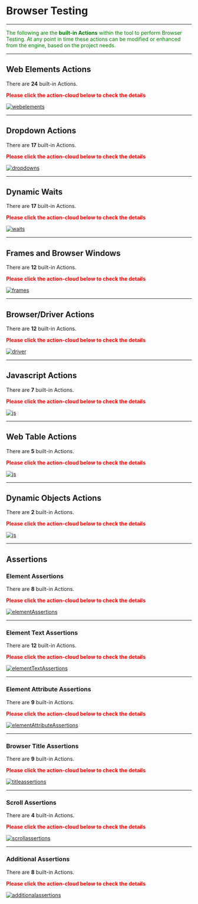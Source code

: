 # **Browser Testing** 
-------------------------------------------

<span style="color:Green">The following are the **built-in Actions** within the tool to perform Browser Testing. At any point in time these actions can be modified or enhanced from the engine, based on the project needs.</span>

--------------------------------------------

## Web Elements Actions

There are **24** built-in Actions. 

<span style="color:Red">**Please click the action-cloud below to check the details**</span>

 [![webelements](img/actions/webelements.jpg "webelements")](webActions/webelement.md)


--------------------------------------------
## Dropdown Actions

There are **17** built-in Actions. 

<span style="color:Red">**Please click the action-cloud below to check the details**</span>

 [![dropdowns](img/actions/dropdowns.jpg "dropdowns")](webActions/dropdown.md)

--------------------------------------------
## Dynamic Waits

There are **17** built-in Actions. 

<span style="color:Red">**Please click the action-cloud below to check the details**</span>

 [![waits](img/actions/waits.JPG "waits")](webActions/dynamicwaits.md)

--------------------------------------------
## Frames and Browser Windows

There are **12** built-in Actions. 

<span style="color:Red">**Please click the action-cloud below to check the details**</span>

 [![frames](img/actions/frames.JPG "frames")](webActions/frames_windows.md)

--------------------------------------------
## Browser/Driver Actions

There are **12** built-in Actions. 

<span style="color:Red">**Please click the action-cloud below to check the details**</span>

 [![driver](img/actions/driver.JPG "driver")](webActions/browser.md)

--------------------------------------------
## Javascript Actions

There are **7** built-in Actions. 

<span style="color:Red">**Please click the action-cloud below to check the details**</span>

 [![js](img/actions/js.JPG "js")](webActions/jscommands.md)

--------------------------------------------
## Web Table Actions

There are **5** built-in Actions. 

<span style="color:Red">**Please click the action-cloud below to check the details**</span>

 [![js](img/actions/table.JPG "js")](webActions/table.md)

 --------------------------------------------
## Dynamic Objects Actions

There are **2** built-in Actions. 

<span style="color:Red">**Please click the action-cloud below to check the details**</span>

 [![js](img/actions/dynamicObject2.JPG "js")](webActions/dynamicObjects.md)

---------------------------------------------

## Assertions

### Element Assertions

There are **8** built-in Actions. 

<span style="color:Red">**Please click the action-cloud below to check the details**</span>

 [![elementAssertions](img/assertions/element.JPG "elementAssertions")](webActions/elementAssertions.md)

-------------------------------------

### Element Text Assertions

There are **12** built-in Actions. 

<span style="color:Red">**Please click the action-cloud below to check the details**</span>

 [![elementTextAssertions](img/assertions/elementText.JPG "elementTextAssertions")](webActions/elementTextAssertions.md)

-------------------------------------

### Element Attribute Assertions

There are **9** built-in Actions. 

<span style="color:Red">**Please click the action-cloud below to check the details**</span>

 [![elementAttributeAssertions](img/assertions/attribute.JPG "elementAttributeAssertions")](webActions/elementAttributeAssertions.md)

-------------------------------------

### Browser Title Assertions

There are **9** built-in Actions. 

<span style="color:Red">**Please click the action-cloud below to check the details**</span>

 [![titleassertions](img/assertions/title.JPG "titleassertions")](webActions/titleassertions.md)

 -------------------------------------

### Scroll Assertions

There are **4** built-in Actions. 

<span style="color:Red">**Please click the action-cloud below to check the details**</span>

 [![scrollassertions](img/assertions/scroll.JPG "scrollassertions")](webActions/scrollassertions.md)

-------------------------------------

### Additional Assertions

There are **8** built-in Actions. 

<span style="color:Red">**Please click the action-cloud below to check the details**</span>

 [![additionalassertions](img/assertions/additional.JPG "additionalassertions")](webActions/additionalassertions.md)

